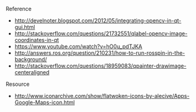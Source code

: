 Reference

* http://develnoter.blogspot.com/2012/05/integrating-opencv-in-qt-gui.html
* http://stackoverflow.com/questions/21732551/qlabel-opencv-image-coordinates-in-qt
* https://www.youtube.com/watch?v=hO0u_pdTJKA
* http://answers.ros.org/question/210231/how-to-run-rosspin-in-the-background/
* http://stackoverflow.com/questions/18959083/qpainter-drawimage-centeraligned

Resource

* http://www.iconarchive.com/show/flatwoken-icons-by-alecive/Apps-Google-Maps-icon.html
